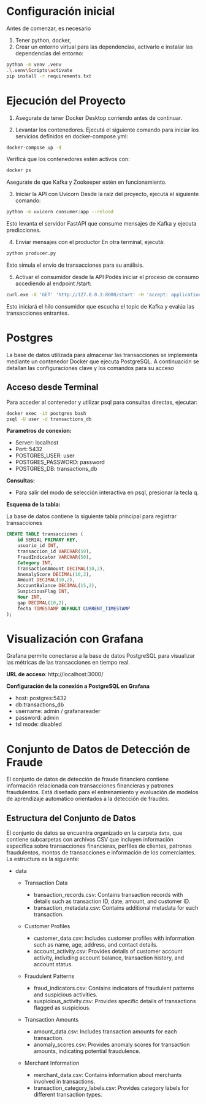 # Configuración inicial
Antes de comenzar, es necesario 
1. Tener python, docker, 
1. Crear un entorno virtual para las dependencias,  activarlo e instalar las dependencias del entorno:
```bash
python -m venv .venv
.\.venv\Scripts\activate
pip install -r requirements.txt
 ```


# Ejecución del Proyecto
1. Asegurate de tener Docker Desktop corriendo antes de continuar.

2. Levantar los contenedores. Ejecutá el siguiente comando para iniciar los servicios definidos en docker-compose.yml:
```bash
docker-compose up -d
```
Verificá que los contenedores estén activos con:

```bash
docker ps
```
Asegurate de que Kafka y Zookeeper estén en funcionamiento.

3. Iniciar la API con Uvicorn
Desde la raíz del proyecto, ejecutá el siguiente comando:

```bash
python -m uvicorn consumer:app --reload
```

Esto levanta el servidor FastAPI que consume mensajes de Kafka y ejecuta predicciones.

4. Enviar mensajes con el productor
En otra terminal, ejecutá:

```bash
python producer.py
```

Esto simula el envío de transacciones para su análisis.

5. Activar el consumidor desde la API
Podés iniciar el proceso de consumo accediendo al endpoint /start:

```bash
curl.exe -X 'GET' 'http://127.0.0.1:8000/start' -H 'accept: application/json'
```

Esto iniciará el hilo consumidor que escucha el topic de Kafka y evalúa las transacciones entrantes.


# Postgres
La base de datos utilizada para almacenar las transacciones se implementa mediante un contenedor Docker que ejecuta PostgreSQL. A continuación se detallan las configuraciones clave y los comandos para su acceso

##  Acceso desde Terminal
Para acceder al contenedor y utilizar psql para consultas directas, ejecutar:
```bash
docker exec -it postgres bash
psql -U user -d transactions_db
```

**Parametros de conexion:**

- Server: localhost
- Port: 5432
- POSTGRES_USER: user
- POSTGRES_PASSWORD: password
- POSTGRES_DB: transactions_db

**Consultas:**
- Para salir del modo de selección interactiva en psql, presionar la tecla q.

**Esquema de la tabla:**

La base de datos contiene la siguiente tabla principal para registrar transacciones

```sql
CREATE TABLE transacciones (
    id SERIAL PRIMARY KEY,
    usuario_id INT,
    transaccion_id VARCHAR(50),
    FraudIndicator VARCHAR(50), 
    Category INT,      
    TransactionAmount DECIMAL(10,2), 
    AnomalyScore DECIMAL(10,2), 
    Amount DECIMAL(10,2),        
    AccountBalance DECIMAL(15,2), 
    SuspiciousFlag INT,
    Hour INT,                    
    gap DECIMAL(10,2),          
    fecha TIMESTAMP DEFAULT CURRENT_TIMESTAMP 
);
```
# Visualización con Grafana
Grafana permite conectarse a la base de datos PostgreSQL para visualizar las métricas de las transacciones en tiempo real.

**URL de acceso**: http://localhost:3000/

**Configuración de la conexión a PostgreSQL en Grafana**
- host: postgres:5432
- db:transactions_db
- username: admin / grafanareader
- password: admin
- tsl mode: disabled


# Conjunto de Datos de Detección de Fraude
El conjunto de datos de detección de fraude financiero contiene información relacionada con transacciones financieras y patrones fraudulentos. Está diseñado para el entrenamiento y evaluación de modelos de aprendizaje automático orientados a la detección de fraudes.

## Estructura del Conjunto de Datos
El conjunto de datos se encuentra organizado en la carpeta `data`, que contiene subcarpetas con archivos CSV que incluyen información específica sobre transacciones financieras, perfiles de clientes, patrones fraudulentos, montos de transacciones e información de los comerciantes. La estructura es la siguiente:

- data
  - Transaction Data
    - transaction_records.csv: Contains transaction records with details such as transaction ID, date, amount, and customer ID.
    - transaction_metadata.csv: Contains additional metadata for each transaction.

  - Customer Profiles
    - customer_data.csv: Includes customer profiles with information such as name, age, address, and contact details.
    - account_activity.csv: Provides details of customer account activity, including account balance, transaction history, and account status.

  - Fraudulent Patterns
    - fraud_indicators.csv: Contains indicators of fraudulent patterns and suspicious activities.
    - suspicious_activity.csv: Provides specific details of transactions flagged as suspicious.

  - Transaction Amounts
    - amount_data.csv: Includes transaction amounts for each transaction.
    - anomaly_scores.csv: Provides anomaly scores for transaction amounts, indicating potential fraudulence.

  - Merchant Information
    - merchant_data.csv: Contains information about merchants involved in transactions.
    - transaction_category_labels.csv: Provides category labels for different transaction types.
